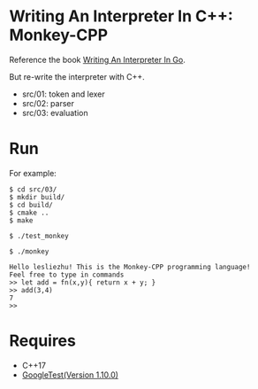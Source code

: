# Writing An Interpreter In C++: Monkey-CPP

Reference the book [Writing An Interpreter In Go](https://interpreterbook.com/).

But re-write the interpreter with C++.

- src/01: token and lexer
- src/02: parser
- src/03: evaluation

# Run

For example:

```
$ cd src/03/
$ mkdir build/
$ cd build/
$ cmake ..
$ make

$ ./test_monkey

$ ./monkey

Hello lesliezhu! This is the Monkey-CPP programming language!
Feel free to type in commands
>> let add = fn(x,y){ return x + y; }
>> add(3,4)
7
>>
```

# Requires

- C++17
- [GoogleTest(Version 1.10.0)](https://github.com/google/googletest)
